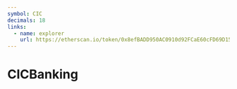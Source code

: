 ```yaml
---
symbol: CIC
decimals: 18
links:
  - name: explorer
    url: https://etherscan.io/token/0x8efBADD950AC0910d92FCaE60cFD69D15e573Da0
---
```


# CICBanking
